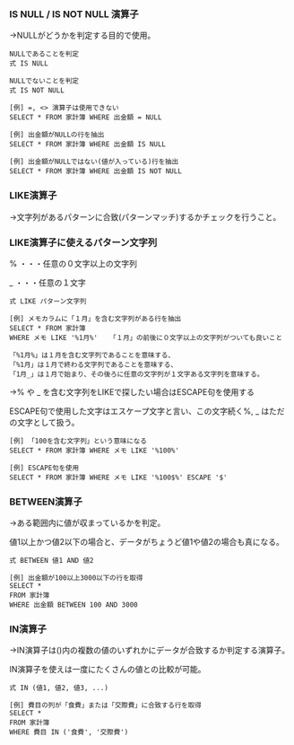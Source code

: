 ### IS NULL / IS NOT NULL 演算子

→NULLがどうかを判定する目的で使用。
```
NULLであることを判定
式 IS NULL
```
```
NULLでないことを判定
式 IS NOT NULL
```
```
[例] =, <> 演算子は使用できない
SELECT * FROM 家計簿 WHERE 出金額 = NULL

[例] 出金額がNULLの行を抽出
SELECT * FROM 家計簿 WHERE 出金額 IS NULL

[例] 出金額がNULLではない(値が入っている)行を抽出
SELECT * FROM 家計簿 WHERE 出金額 IS NOT NULL
```

### LIKE演算子

→文字列があるパターンに合致(パターンマッチ)するかチェックを行うこと。

### LIKE演算子に使えるパターン文字列

% ・・・任意の０文字以上の文字列

 _ ・・・任意の１文字
 ```
式 LIKE パターン文字列
```
```
[例] メモカラムに「１月」を含む文字列がある行を抽出
SELECT * FROM 家計簿
WHERE メモ LIKE '%1月%'   「１月」の前後に０文字以上の文字列がついても良いこと

「%1月%」は１月を含む文字列であることを意味する、
「%1月」は１月で終わる文字列であることを意味する、
「1月_」は１月で始まり、その後ろに任意の文字列が１文字ある文字列を意味する。
```

→% や _ を含む文字列をLIKEで探したい場合はESCAPE句を使用する

ESCAPE句で使用した文字はエスケープ文字と言い、この文字続く%, _ はただの文字として扱う。
```
[例] 「100を含む文字列」という意味になる
SELECT * FROM 家計簿 WHERE メモ LIKE '%100%'

[例] ESCAPE句を使用
SELECT * FROM 家計簿 WHERE メモ LIKE '%100$%' ESCAPE '$'
```

### BETWEEN演算子

→ある範囲内に値が収まっているかを判定。

値1以上かつ値2以下の場合と、データがちょうど値1や値2の場合も真になる。
```
式 BETWEEN 値1 AND 値2
```
```
[例] 出金額が100以上3000以下の行を取得
SELECT *
FROM 家計簿
WHERE 出金額 BETWEEN 100 AND 3000
```

### IN演算子

→IN演算子は()内の複数の値のいずれかにデータが合致するか判定する演算子。

IN演算子を使えは一度にたくさんの値との比較が可能。
```
式 IN (値1, 値2, 値3, ...)
```
```
[例] 費目の列が「食費」または「交際費」に合致する行を取得
SELECT *
FROM 家計簿
WHERE 費目 IN ('食費', '交際費')
```
